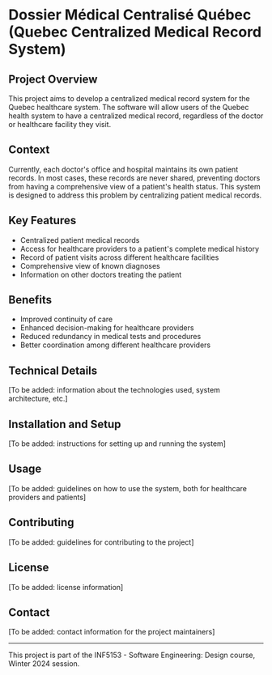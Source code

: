# Dossier Médical Centralisé Québec (Quebec Centralized Medical Record System)

## Project Overview

This project aims to develop a centralized medical record system for the Quebec healthcare system. The software will allow users of the Quebec health system to have a centralized medical record, regardless of the doctor or healthcare facility they visit.

## Context

Currently, each doctor's office and hospital maintains its own patient records. In most cases, these records are never shared, preventing doctors from having a comprehensive view of a patient's health status. This system is designed to address this problem by centralizing patient medical records.

## Key Features

- Centralized patient medical records
- Access for healthcare providers to a patient's complete medical history
- Record of patient visits across different healthcare facilities
- Comprehensive view of known diagnoses
- Information on other doctors treating the patient

## Benefits

- Improved continuity of care
- Enhanced decision-making for healthcare providers
- Reduced redundancy in medical tests and procedures
- Better coordination among different healthcare providers

## Technical Details

[To be added: information about the technologies used, system architecture, etc.]

## Installation and Setup

[To be added: instructions for setting up and running the system]

## Usage

[To be added: guidelines on how to use the system, both for healthcare providers and patients]

## Contributing

[To be added: guidelines for contributing to the project]

## License

[To be added: license information]

## Contact

[To be added: contact information for the project maintainers]

---

This project is part of the INF5153 - Software Engineering: Design course, Winter 2024 session.